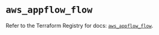 # `aws_appflow_flow`

Refer to the Terraform Registry for docs: [`aws_appflow_flow`](https://registry.terraform.io/providers/hashicorp/aws/5.89.0/docs/resources/appflow_flow).
